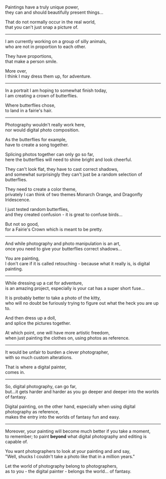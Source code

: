 Paintings have a truly unique power,\
they can and should beautifully present things...

That do not normally occur in the real world,\
that you can't just snap a picture of.

---

I am currently working on a group of silly animals,\
who are not in proportion to each other.

They have proportions,\
that make a person smile.

More over,\
I think I may dress them up, for adventure.

---

In a portrait I am hoping to somewhat finish today,\
I am creating a crown of butterflies.

Where butterflies chose,\
to land in a fairie's hair.

---

Photography wouldn't really work here,\
nor would digital photo composition.

As the butterflies for example,\
have to create a song together.

Splicing photos together can only go so far,\
here the butterflies will need to shine bright and look cheerful.

They can't look flat, they have to cast correct shadows,\
and somewhat surprisingly they can't just be a random selection of butterflies.

They need to create a color theme,\
privately I can think of two themes Monarch Orange, and Dragonfly Iridescence.

I just tested random butterflies,\
and they created confusion - it is great to confuse birds...

But not so good,\
for a Fairie's Crown which is meant to be pretty.

---

And while photography and photo manipulation is an art,\
once you need to give your butterflies correct shadows...

You are painting,\
I don't care if it is called retouching - because what it really is, is digital painting.

---

While dressing up a cat for adventure,\
is an amazing project, especially is your cat has a super short fuse...

It is probably better to take a photo of the kitty,\
who will no doubt be furiously trying to figure out what the heck you are up to.

And then dress up a doll,\
and splice the pictures together.

At which point, one will have more artistic freedom,\
when just painting the clothes on, using photos as reference.

---

It would be unfair to burden a clever photographer,\
with so much custom alterations.

That is where a digital painter,\
comes in.

---

So, digital photography, can go far,\
but...it gets harder and harder as you go deeper and deeper into the worlds of fantasy.

Digital painting, on the other hand, especially when using digital photography as reference,\
makes the entry into the worlds of fantasy fun and easy.

---

Moreover, your painting will become much better if you take a moment,\
to remember; to paint **beyond** what digital photography and editing is capable of.

You want photographers to look at your painting and and say,\
"Well, shucks I couldn't take a photo like that in a million years."

Let the world of photography belong to photographers,\
as to you - the digital painter - belongs the world... of fantasy.
